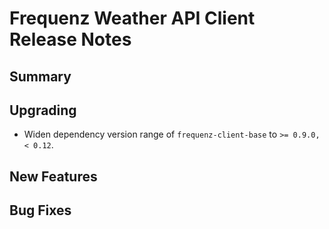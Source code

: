 # Frequenz Weather API Client Release Notes

## Summary

<!-- Here goes a general summary of what this release is about -->

## Upgrading

* Widen dependency version range of `frequenz-client-base` to  `>= 0.9.0, < 0.12`.

<!-- Here goes notes on how to upgrade from previous versions, including deprecations and what they should be replaced with -->

## New Features

<!-- Here goes the main new features and examples or instructions on how to use them -->

## Bug Fixes

<!-- Here goes notable bug fixes that are worth a special mention or explanation -->

